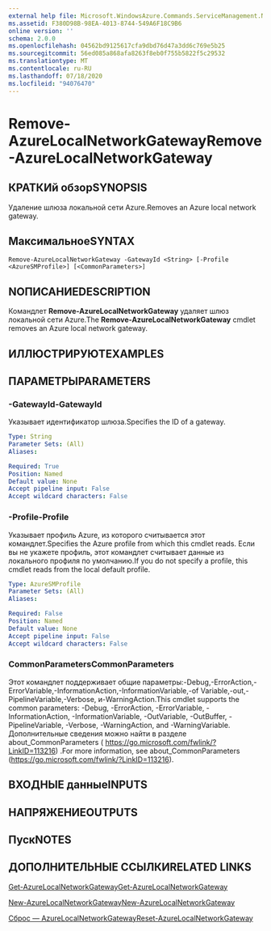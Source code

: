 ```yaml
---
external help file: Microsoft.WindowsAzure.Commands.ServiceManagement.Network.dll-Help.xml
ms.assetid: F380D98B-98EA-4013-8744-549A6F18C9B6
online version: ''
schema: 2.0.0
ms.openlocfilehash: 04562bd9125617cfa9dbd76d47a3dd6c769e5b25
ms.sourcegitcommit: 56ed085a868afa8263f8eb0f755b5822f5c29532
ms.translationtype: MT
ms.contentlocale: ru-RU
ms.lasthandoff: 07/18/2020
ms.locfileid: "94076470"
---
```

# <span data-ttu-id="8dcef-101">Remove-AzureLocalNetworkGateway</span><span class="sxs-lookup"><span data-stu-id="8dcef-101">Remove-AzureLocalNetworkGateway</span></span>

## <span data-ttu-id="8dcef-102">КРАТКИй обзор</span><span class="sxs-lookup"><span data-stu-id="8dcef-102">SYNOPSIS</span></span>
<span data-ttu-id="8dcef-103">Удаление шлюза локальной сети Azure.</span><span class="sxs-lookup"><span data-stu-id="8dcef-103">Removes an Azure local network gateway.</span></span>

## <span data-ttu-id="8dcef-104">Максимальное</span><span class="sxs-lookup"><span data-stu-id="8dcef-104">SYNTAX</span></span>

```
Remove-AzureLocalNetworkGateway -GatewayId <String> [-Profile <AzureSMProfile>] [<CommonParameters>]
```

## <span data-ttu-id="8dcef-105">NОПИСАНИЕ</span><span class="sxs-lookup"><span data-stu-id="8dcef-105">DESCRIPTION</span></span>
<span data-ttu-id="8dcef-106">Командлет **Remove-AzureLocalNetworkGateway** удаляет шлюз локальной сети Azure.</span><span class="sxs-lookup"><span data-stu-id="8dcef-106">The **Remove-AzureLocalNetworkGateway** cmdlet removes an Azure local network gateway.</span></span>

## <span data-ttu-id="8dcef-107">ИЛЛЮСТРИРУЮТ</span><span class="sxs-lookup"><span data-stu-id="8dcef-107">EXAMPLES</span></span>

## <span data-ttu-id="8dcef-108">ПАРАМЕТРЫ</span><span class="sxs-lookup"><span data-stu-id="8dcef-108">PARAMETERS</span></span>

### <span data-ttu-id="8dcef-109">-GatewayId</span><span class="sxs-lookup"><span data-stu-id="8dcef-109">-GatewayId</span></span>
<span data-ttu-id="8dcef-110">Указывает идентификатор шлюза.</span><span class="sxs-lookup"><span data-stu-id="8dcef-110">Specifies the ID of a gateway.</span></span>

```yaml
Type: String
Parameter Sets: (All)
Aliases: 

Required: True
Position: Named
Default value: None
Accept pipeline input: False
Accept wildcard characters: False
```

### <span data-ttu-id="8dcef-111">-Profile</span><span class="sxs-lookup"><span data-stu-id="8dcef-111">-Profile</span></span>
<span data-ttu-id="8dcef-112">Указывает профиль Azure, из которого считывается этот командлет.</span><span class="sxs-lookup"><span data-stu-id="8dcef-112">Specifies the Azure profile from which this cmdlet reads.</span></span> <span data-ttu-id="8dcef-113">Если вы не укажете профиль, этот командлет считывает данные из локального профиля по умолчанию.</span><span class="sxs-lookup"><span data-stu-id="8dcef-113">If you do not specify a profile, this cmdlet reads from the local default profile.</span></span>

```yaml
Type: AzureSMProfile
Parameter Sets: (All)
Aliases: 

Required: False
Position: Named
Default value: None
Accept pipeline input: False
Accept wildcard characters: False
```

### <span data-ttu-id="8dcef-114">CommonParameters</span><span class="sxs-lookup"><span data-stu-id="8dcef-114">CommonParameters</span></span>
<span data-ttu-id="8dcef-115">Этот командлет поддерживает общие параметры:-Debug,-ErrorAction,-ErrorVariable,-InformationAction,-InformationVariable,-of Variable,-out,-PipelineVariable,-Verbose, и-WarningAction.</span><span class="sxs-lookup"><span data-stu-id="8dcef-115">This cmdlet supports the common parameters: -Debug, -ErrorAction, -ErrorVariable, -InformationAction, -InformationVariable, -OutVariable, -OutBuffer, -PipelineVariable, -Verbose, -WarningAction, and -WarningVariable.</span></span> <span data-ttu-id="8dcef-116">Дополнительные сведения можно найти в разделе about_CommonParameters ( https://go.microsoft.com/fwlink/?LinkID=113216) .</span><span class="sxs-lookup"><span data-stu-id="8dcef-116">For more information, see about_CommonParameters (https://go.microsoft.com/fwlink/?LinkID=113216).</span></span>

## <span data-ttu-id="8dcef-117">ВХОДНЫЕ данные</span><span class="sxs-lookup"><span data-stu-id="8dcef-117">INPUTS</span></span>

## <span data-ttu-id="8dcef-118">НАПРЯЖЕНИЕ</span><span class="sxs-lookup"><span data-stu-id="8dcef-118">OUTPUTS</span></span>

## <span data-ttu-id="8dcef-119">Пуск</span><span class="sxs-lookup"><span data-stu-id="8dcef-119">NOTES</span></span>

## <span data-ttu-id="8dcef-120">ДОПОЛНИТЕЛЬНЫЕ ССЫЛКИ</span><span class="sxs-lookup"><span data-stu-id="8dcef-120">RELATED LINKS</span></span>

[<span data-ttu-id="8dcef-121">Get-AzureLocalNetworkGateway</span><span class="sxs-lookup"><span data-stu-id="8dcef-121">Get-AzureLocalNetworkGateway</span></span>](./Get-AzureLocalNetworkGateway.md)

[<span data-ttu-id="8dcef-122">New-AzureLocalNetworkGateway</span><span class="sxs-lookup"><span data-stu-id="8dcef-122">New-AzureLocalNetworkGateway</span></span>](./New-AzureLocalNetworkGateway.md)

[<span data-ttu-id="8dcef-123">Сброс — AzureLocalNetworkGateway</span><span class="sxs-lookup"><span data-stu-id="8dcef-123">Reset-AzureLocalNetworkGateway</span></span>](./Reset-AzureLocalNetworkGateway.md)


